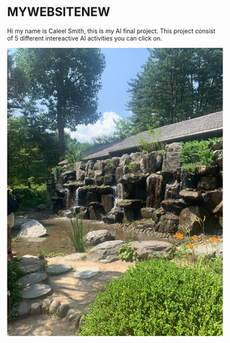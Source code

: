# MYWEBSITENEW
  Hi my name is Caleel Smith, this is my AI final project. This project consist of 5 different intereactive AI activities you can click on. 

  ![Alt text](https://github.com/C1912/MYWEBSITENEW/blob/main/IMG_4494.jpg?raw=true)
